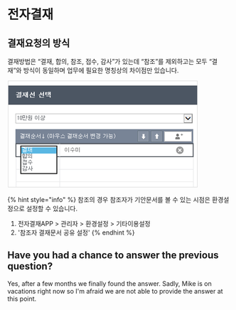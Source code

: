 # 전자결재

## 결재요청의 방식

결재방법은 “결재, 합의, 참조, 접수, 감사”가 있는데 “참조”를 제외하고는 모두 “결재”와 방식이 동일하며 업무에 필요한 명칭상의 차이점만 있습니다.

![](../.gitbook/assets/undefined.png)

{% hint style="info" %}
참조의 경우 참조자가 기안문서를 볼 수 있는 시점은 환경설정으로 설정할 수 있습니다.

1. 전자결재APP &gt; 관리자 &gt; 환경설정 &gt; 기타이용설정
2. '참조자 결재문서 공유 설정'
{% endhint %}

## Have you had a chance to answer the previous question?

Yes, after a few months we finally found the answer. Sadly, Mike is on vacations right now so I'm afraid we are not able to provide the answer at this point.




